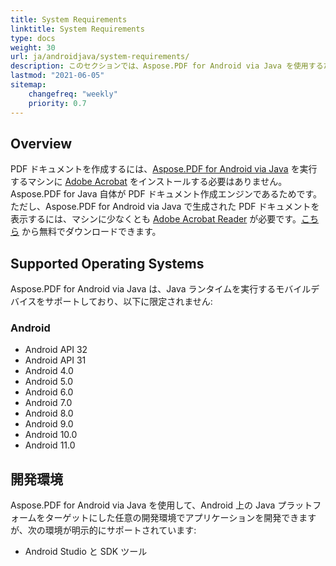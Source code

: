```yaml
---
title: System Requirements
linktitle: System Requirements
type: docs
weight: 30
url: ja/androidjava/system-requirements/
description: このセクションでは、Aspose.PDF for Android via Java を使用するために開発者が必要とするサポートされているオペレーティングシステムを一覧表示します。
lastmod: "2021-06-05"
sitemap:
    changefreq: "weekly"
    priority: 0.7
---
```


## Overview

PDF ドキュメントを作成するには、[Aspose.PDF for Android via Java](https://products.aspose.com/pdf/android-java/) を実行するマシンに [Adobe Acrobat](https://www.adobe.com/acrobat/acrobat-pro.html) をインストールする必要はありません。Aspose.PDF for Java 自体が PDF ドキュメント作成エンジンであるためです。ただし、Aspose.PDF for Android via Java で生成された PDF ドキュメントを表示するには、マシンに少なくとも [Adobe Acrobat Reader](http://www.adobe.com/products/acrobat/readermain.html) が必要です。[こちら](https://www.adobe.com/acrobat/pdf-reader.html) から無料でダウンロードできます。

## Supported Operating Systems

Aspose.PDF for Android via Java は、Java ランタイムを実行するモバイルデバイスをサポートしており、以下に限定されません:

### Android

- Android API 32
- Android API 31
- Android 4.0
- Android 5.0
- Android 6.0
- Android 7.0
- Android 8.0
- Android 9.0
- Android 10.0
- Android 11.0

## 開発環境

Aspose.PDF for Android via Java を使用して、Android 上の Java プラットフォームをターゲットにした任意の開発環境でアプリケーションを開発できますが、次の環境が明示的にサポートされています:

- Android Studio と SDK ツール